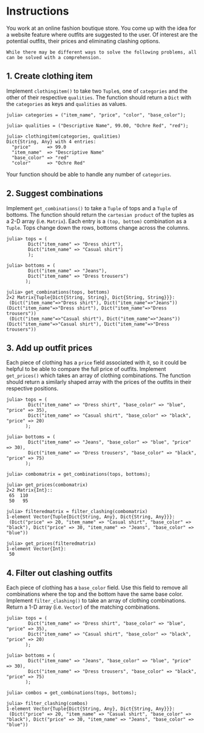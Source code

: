 # Instructions

You work at an online fashion boutique store. 
You come up with the idea for a website feature where outfits are suggested to the user.
Of interest are the potential outfits, their prices and eliminating clashing options.

~~~~exercism/note
While there may be different ways to solve the following problems, all can be solved with a comprehension.
~~~~

## 1. Create clothing item


Implement `clothingitem()` to take two `Tuple`s, one of `categories` and the other of their respective `qualities`.
The function should return a `Dict` with the `categories` as keys and `qualities` as values.

```julia-repl
julia> categories = ("item_name", "price", "color", "base_color");

julia> qualities = ("Descriptive Name", 99.00, "Ochre Red", "red");

julia> clothingitem(categories, qualities)
Dict{String, Any} with 4 entries:
  "price"      => 99.0
  "item_name"  => "Descriptive Name"
  "base_color" => "red"
  "color"      => "Ochre Red"
```

Your function should be able to handle any number of `categories`.

## 2. Suggest combinations

Implement `get_combinations()` to take a `Tuple` of tops and a `Tuple` of bottoms.
The function should return the `cartesian product` of the tuples as a 2-D array (i.e. `Matrix`).
Each entry is a `(top, bottom)` combination as a `Tuple`.
Tops change down the rows, bottoms change across the columns.

```julia-repl
julia> tops = (
        Dict("item_name" => "Dress shirt"),
        Dict("item_name" => "Casual shirt")
        );

julia> bottoms = (
        Dict("item_name" => "Jeans"),
        Dict("item_name" => "Dress trousers")
       );

julia> get_combinations(tops, bottoms)
2×2 Matrix{Tuple{Dict{String, String}, Dict{String, String}}}:
 (Dict("item_name"=>"Dress shirt"), Dict("item_name"=>"Jeans"))   (Dict("item_name"=>"Dress shirt"), Dict("item_name"=>"Dress trousers"))
 (Dict("item_name"=>"Casual shirt"), Dict("item_name"=>"Jeans"))  (Dict("item_name"=>"Casual shirt"), Dict("item_name"=>"Dress trousers"))
```

## 3. Add up outfit prices

Each piece of clothing has a `price` field associated with it, so it could be helpful to be able to compare the full price of outfits.
Implement `get_prices()` which takes an array of clothing combinations.
The function should return a similarly shaped array with the prices of the outfits in their respective positions.

```julia-repl
julia> tops = (
        Dict("item_name" => "Dress shirt", "base_color" => "blue", "price" => 35),
        Dict("item_name" => "Casual shirt", "base_color" => "black", "price" => 20)
       );

julia> bottoms = (
        Dict("item_name" => "Jeans", "base_color" => "blue", "price" => 30),
        Dict("item_name" => "Dress trousers", "base_color" => "black", "price" => 75)
       );

julia> combomatrix = get_combinations(tops, bottoms);

julia> get_prices(combomatrix)
2×2 Matrix{Int}::
 65  110
 50   95

julia> filteredmatrix = filter_clashing(combomatrix)
1-element Vector{Tuple{Dict{String, Any}, Dict{String, Any}}}:
 (Dict("price" => 20, "item_name" => "Casual shirt", "base_color" => "black"), Dict("price" => 30, "item_name" => "Jeans", "base_color" => "blue"))

julia> get_prices(filteredmatrix)
1-element Vector{Int}:
 50
```

## 4. Filter out clashing outfits

Each piece of clothing has a `base_color` field.
Use this field to remove all combinations where the top and the bottom have the same base color.
Implement `filter_clashing()` to take an array of clothing combinations.
Return a 1-D array (i.e. `Vector`) of the matching combinations.

```julia-repl
julia> tops = (
        Dict("item_name" => "Dress shirt", "base_color" => "blue", "price" => 35),
        Dict("item_name" => "Casual shirt", "base_color" => "black", "price" => 20)
       );

julia> bottoms = (
        Dict("item_name" => "Jeans", "base_color" => "blue", "price" => 30),
        Dict("item_name" => "Dress trousers", "base_color" => "black", "price" => 75)
       );

julia> combos = get_combinations(tops, bottoms);

julia> filter_clashing(combos)
1-element Vector{Tuple{Dict{String, Any}, Dict{String, Any}}}:
 (Dict("price" => 20, "item_name" => "Casual shirt", "base_color" => "black"), Dict("price" => 30, "item_name" => "Jeans", "base_color" => "blue"))
```
